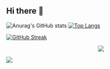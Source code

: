 ## Hi there 👋

![Anurag's GitHub stats](https://github-readme-stats.vercel.app/api?username=Kusk24&show_icons=true&theme=tokyonight)
[![Top Langs](https://github-readme-stats.vercel.app/api/top-langs/?username=Kusk24&layout=pie)](https://github.com/anuraghazra/github-readme-stats)

[![GitHub Streak](https://streak-stats.demolab.com/?user=Kusk24&theme=dark)](https://git.io/streak-stats)

<!--
- 🌱 The Tools I have used and learned along my developer journey
<p align="center">
<img src="https://cdn.jsdelivr.net/gh/devicons/devicon@latest/icons/swift/swift-original.svg" width="80" />
<img src="https://cdn.jsdelivr.net/gh/devicons/devicon@latest/icons/kotlin/kotlin-original.svg" width="80" />
<img src="https://cdn.jsdelivr.net/gh/devicons/devicon@latest/icons/python/python-original.svg" width = "80"/>
<img src="https://cdn.jsdelivr.net/gh/devicons/devicon@latest/icons/java/java-original.svg" width="80" />
  <img src="https://cdn.jsdelivr.net/gh/devicons/devicon@latest/icons/jupyter/jupyter-original-wordmark.svg" width="80" />
  <img src="https://cdn.jsdelivr.net/gh/devicons/devicon@latest/icons/amazonwebservices/amazonwebservices-original-wordmark.svg" width="80" />
<img src="https://cdn.jsdelivr.net/gh/devicons/devicon@latest/icons/postgresql/postgresql-original.svg" width="80" />
<img src="https://cdn.jsdelivr.net/gh/devicons/devicon@latest/icons/github/github-original.svg" width="80" />
<img src="https://cdn.jsdelivr.net/gh/devicons/devicon@latest/icons/vscode/vscode-original.svg" width="80" />
<img src="https://cdn.jsdelivr.net/gh/devicons/devicon@latest/icons/androidstudio/androidstudio-original.svg" width="80" />
  <img src="https://cdn.jsdelivr.net/gh/devicons/devicon@latest/icons/intellij/intellij-original.svg" width="80" />
  <img src="https://cdn.jsdelivr.net/gh/devicons/devicon@latest/icons/xcode/xcode-original.svg" width="80" />
  <img src="https://cdn.jsdelivr.net/gh/devicons/devicon@latest/icons/figma/figma-original.svg" width="80" />
</p>
-->
<p align="center">
  <img src="https://capsule-render.vercel.app/api?type=waving&color=gradient&height=100&section=footer" />
</p>


![](https://komarev.com/ghpvc/?username=Kusk24)

<!--

[![Kusk24's GitHub stats](https://github-readme-stats.vercel.app/api?username=Kusk24)](https://github.com/anuraghazra/github-readme-stats)

**Kusk24/Kusk24** is a ✨ _special_ ✨ repository because its `README.md` (this file) appears on your GitHub profile.

Here are some ideas to get you started:

- 🔭 I’m currently working on ...
- 🌱 I’m currently learning ...
- 👯 I’m looking to collaborate on ...
- 🤔 I’m looking for help with ...
- 💬 Ask me about ...
- 📫 How to reach me: ...
- 😄 Pronouns: ...
- ⚡ Fun fact: ...

-->
